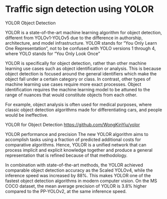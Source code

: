 # Traffic sign detection using YOLOR

YOLOR Object Detection

YOLOR is a state-of-the-art machine learning algorithm for object detection, different from YOLOv1-YOLOv5 due to the difference in authorship, architecture, and model infrastructure. YOLOR stands for “You Only Learn One Representation”, not to be confused with YOLO versions 1 through 4, where YOLO stands for “You Only Look Once”


YOLOR is specifically for object detection, rather than other machine learning use cases such as object identification or analysis. This is because object detection is focused around the general identifiers which make the object fall under a certain category or class. In contrast, other types of machine learning use cases require more exact processes. Object identification requires the machine learning model to be attuned to the range of nuances that would constitute objects from each other.

For example, object analysis is often used for medical purposes, where classic object detection algorithms made for differentiating cars, and people would be ineffective.

YOLOR for Object Detection https://github.com/WongKinYiu/yolor

YOLOR performance and precision
The new YOLOR algorithm aims to accomplish tasks using a fraction of predicted additional costs for comparative algorithms. Hence, YOLOR is a unified network that can process implicit and explicit knowledge together and produce a general representation that is refined because of that methodology.

In combination with state-of-the-art methods, the YOLOR achieved comparable object detection accuracy as the Scaled YOLOv4, while the inference speed was increased by 88%. This makes YOLOR one of the fastest object detection algorithms in modern computer vision. On the MS COCO dataset, the mean average precision of YOLOR is 3.8% higher compared to the PP-YOLOv2, at the same inference speed.

